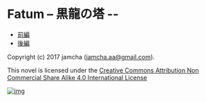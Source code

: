 

# Fatum &#x2013; 黒龍の塔 --

-   [前編](https://github.com/jamcha-aa/TowerofThem/blob/master/articles/01.md)
-   [後編](https://github.com/jamcha-aa/TowerofThem/blob/master/articles/02.md)

Copyright (c) 2017 jamcha (jamcha.aa@gmail.com).  

This novel is licensed under the [Creative Commons Attribution Non Commercial Share Alike 4.0 International License](http://creativecommons.org/licenses/by-nc-sa/4.0/deed)  

[![img](http://i.creativecommons.org/l/by-nc-sa/4.0/88x31.png)](http://creativecommons.org/licenses/by-nc-sa/4.0/deed)  

